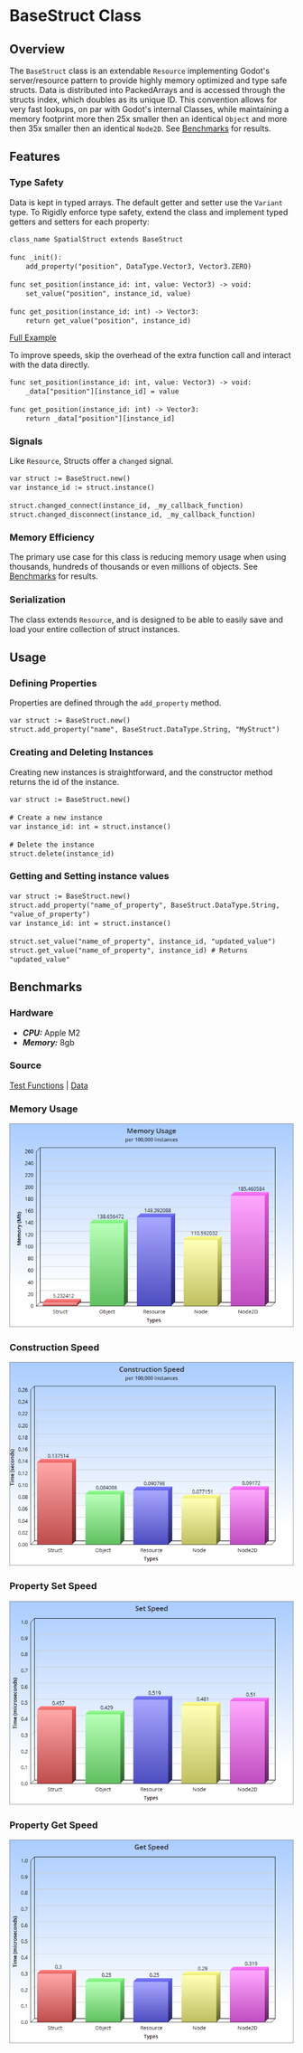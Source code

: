 # BaseStruct Class

## Overview

The `BaseStruct` class is an extendable `Resource` implementing Godot's server/resource pattern to provide highly memory optimized and type safe structs. Data is distributed into <Type>PackedArrays and is accessed through the structs index, which doubles as its unique ID. This convention allows for very fast lookups, on par with Godot's internal Classes, while maintaining a memory footprint more then 25x smaller then an identical `Object` and more then 35x smaller then an identical `Node2D`. See [Benchmarks](#benchmarks) for results.

## Features

### Type Safety
Data is kept in typed arrays. The default getter and setter use the `Variant` type. To Rigidly enforce type safety, extend the class and implement typed getters and setters for each property:
```
class_name SpatialStruct extends BaseStruct

func _init():
    add_property("position", DataType.Vector3, Vector3.ZERO)

func set_position(instance_id: int, value: Vector3) -> void:
    set_value("position", instance_id, value)

func get_position(instance_id: int) -> Vector3:
    return get_value("position", instance_id)
```
[Full Example](test/test_struct.gd)

To improve speeds, skip the overhead of the extra function call and interact with the data directly.
```
func set_position(instance_id: int, value: Vector3) -> void:
    _data["position"][instance_id] = value

func get_position(instance_id: int) -> Vector3:
    return _data["position"][instance_id]
```

### Signals
Like `Resource`, Structs offer a `changed` signal.
```
var struct := BaseStruct.new()
var instance_id := struct.instance()

struct.changed_connect(instance_id, _my_callback_function)
struct.changed_disconnect(instance_id, _my_callback_function)
```

### Memory Efficiency
The primary use case for this class is reducing memory usage when using thousands, hundreds of thousands or even millions of objects. See [Benchmarks](#benchmarks) for results.

### Serialization
The class extends `Resource`, and is designed to be able to easily save and load your entire collection of struct instances.

## Usage

### Defining Properties
Properties are defined through the `add_property` method.
```
var struct := BaseStruct.new()
struct.add_property("name", BaseStruct.DataType.String, "MyStruct")
```

### Creating and Deleting Instances
Creating new instances is straightforward, and the constructor method returns the id of the instance.
```
var struct := BaseStruct.new()

# Create a new instance
var instance_id: int = struct.instance()

# Delete the instance
struct.delete(instance_id)
```

### Getting and Setting instance values
```
var struct := BaseStruct.new()
struct.add_property("name_of_property", BaseStruct.DataType.String, "value_of_property")
var instance_id: int = struct.instance()

struct.set_value("name_of_property", instance_id, "updated_value")
struct.get_value("name_of_property", instance_id) # Returns "updated_value"
```

## Benchmarks

### Hardware
- ***CPU:*** Apple M2
- ***Memory:*** 8gb

### Source
[Test Functions](test/test.gd) | [Data](test/benchmarks.txt)

### Memory Usage
![Memory Usage per 100k instances](test/Memory100k.png)

### Construction Speed
![Construction Speed per 100k instances](test/Construction100k.png)

### Property Set Speed
![Property Set Speed](test/SetSpeed.png)

### Property Get Speed
![Property Get Speed](test/GetSpeed.png)
